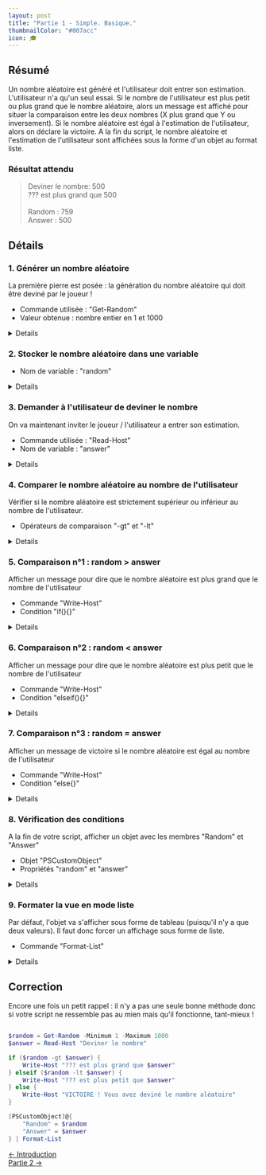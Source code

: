 ```yaml
---
layout: post
title: "Partie 1 - Simple. Basique."
thumbnailColor: "#007acc"
icon: 🎓
---
```


## Résumé

Un nombre aléatoire est généré et l'utilisateur doit entrer son estimation. L'utilisateur n'a qu'un seul essai. Si le nombre de l'utilisateur est plus petit ou plus grand que le nombre aléatoire, alors un message est affiché pour situer la comparaison entre les deux nombres (X plus grand que Y ou inversement). Si le nombre aléatoire est égal à l'estimation de l'utilisateur, alors on déclare la victoire. A la fin du script, le nombre aléatoire et l'estimation de l'utilisateur sont affichées sous la forme d'un objet au format liste.

### Résultat attendu

<blockquote>
  <p>
    Deviner le nombre: 500<br>
    ??? est plus grand que 500<br>
    <br>
    Random : 759<br>
    Answer : 500
  </p>
</blockquote>

## Détails

### 1. Générer un nombre aléatoire

La première pierre est posée : la génération du nombre aléatoire qui doit être deviné par le joueur !

- Commande utilisée : "Get-Random"
- Valeur obtenue : nombre entier en 1 et 1000

<details>
  <pre><code>
    Get-Random -Minimum 1 -Maximum 1000
  </code></pre>
</details>

### 2. Stocker le nombre aléatoire dans une variable

- Nom de variable : "random"

<details>
  <pre><code>
    $random = Get-Random -Minimum 1 -Maximum 1000
  </code></pre>
</details>

### 3. Demander à l'utilisateur de deviner le nombre

On va maintenant inviter le joueur / l'utilisateur a entrer son estimation.

- Commande utilisée : "Read-Host"
- Nom de variable : "answer"

<details>
  <pre><code>
    $answer = Read-Host "Deviner le nombre"
  </code></pre>
</details>

### 4. Comparer le nombre aléatoire au nombre de l'utilisateur

Vérifier si le nombre aléatoire est strictement supérieur ou inférieur au nombre de l'utilisateur.

- Opérateurs de comparaison "-gt" et "-lt"

<details>
  <pre><code>
    # Aléatoire est supérieur au nb utilisateur
    $random -gt $answer
    $answer -lt $random
    # Aléatoire est plus petit que nb utilisateur
    $random -lt $answer
    $answer -gt $random
  </code></pre>
</details>

### 5. Comparaison n°1 : random > answer

Afficher un message pour dire que le nombre aléatoire est plus grand que le nombre de l'utilisateur 

- Commande "Write-Host"
- Condition "if(){}"

<details>
  <pre><code>
    if ($random -gt $answer) { Write-Host "??? est plus grand que $answer" }
  </code></pre>
</details>

### 6. Comparaison n°2 : random < answer

Afficher un message pour dire que le nombre aléatoire est plus petit que le nombre de l'utilisateur

- Commande "Write-Host"
- Condition "elseif(){}"

<details>
  <pre><code>
    elseif ($random -lt $answer) { Write-Host "??? est plus petit que $answer" }
  </code></pre>
</details>

### 7. Comparaison n°3 : random = answer

Afficher un message de victoire si le nombre aléatoire est égal au nombre de l'utilisateur

- Commande "Write-Host"
- Condition "else{}"

<details>
  <pre><code>
    else { Write-Host "VICTOIRE ! Vous avez devinez le nombre aléatoire" }
  </code></pre>
</details>

### 8. Vérification des conditions

A la fin de votre script, afficher un objet avec les membres "Random" et "Answer"

- Objet "PSCustomObject"
- Propriétés "random" et "answer"

<details>
  <pre><code>
    $result = [PSCustomObject]@{
        "Random" = $random
        "Answer" = $answer
    }
  </code></pre>
</details>

### 9. Formater la vue en mode liste

Par défaut, l'objet va s'afficher sous forme de tableau (puisqu'il n'y a que deux valeurs). Il faut donc forcer un affichage sous forme de liste.

- Commande "Format-List"

<details>
  <pre><code>
    $result | Format-List
  </code></pre>
</details>

## Correction 

Encore une fois un petit rappel : il n'y a pas une seule bonne méthode donc si votre script ne ressemble pas au mien mais qu'il fonctionne, tant-mieux !

```powershell

$random = Get-Random -Minimum 1 -Maximum 1000
$answer = Read-Host "Deviner le nombre"

if ($random -gt $answer) { 
    Write-Host "??? est plus grand que $answer"
} elseif ($random -lt $answer) {
    Write-Host "??? est plus petit que $answer"
} else {
    Write-Host "VICTOIRE ! Vous avez deviné le nombre aléatoire"
}

[PSCustomObject]@{
    "Random" = $random
    "Answer" = $answer
} | Format-List

```

<div class="buttons">
    <div class="buttonBack">
        <a href="/2022/10/21/cours-pratique-posh-0">← Introduction</a>
    </div>
    <div class="buttonNext">
        <a href="/2022/10/21/cours-pratique-posh-2">Partie 2 →</a>
    </div>
</div>